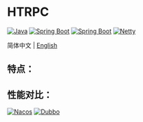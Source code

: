 # HTRPC

[![Java](https://img.shields.io/badge/Java-21-informational)](http://openjdk.java.net/)
[![Spring Boot](https://img.shields.io/badge/Spring%20Context-6.1.8-success)](https://spring.io/projects/spring-framework)
[![Spring Boot](https://img.shields.io/badge/Spring%20Boot-3.3.0-success)](https://spring.io/projects/spring-boot)
[![Netty](https://img.shields.io/badge/Netty-4.1.100-purple)](https://netty.io)


简体中文 | [English](./README-EN.md)

## 特点：

## 性能对比：
[![Nacos](https://img.shields.io/badge/Nacos-2.3.0-%23267DF7)](https://github.com/alibaba/nacos)
[![Dubbo](https://img.shields.io/badge/Dubbo-3.2.4-red)](https://github.com/apache/dubbo)
